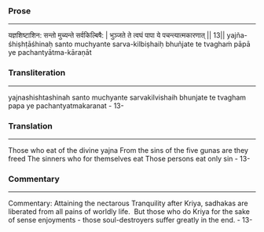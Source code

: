 ### Prose 
 --- 
यज्ञशिष्टाशिन: सन्तो मुच्यन्ते सर्वकिल्बिषै: |
भुञ्जते ते त्वघं पापा ये पचन्त्यात्मकारणात् || 13||
yajña-śhiṣhṭāśhinaḥ santo muchyante sarva-kilbiṣhaiḥ
bhuñjate te tvaghaṁ pāpā ye pachantyātma-kāraṇāt

### Transliteration 
 --- 
yajnashishtashinah santo muchyante sarvakilvishaih bhunjate te tvagham papa ye pachantyatmakaranat - 13-

### Translation 
 --- 
Those who eat of the divine yajna From the sins of the five gunas are they freed The sinners who for themselves eat  Those persons eat only sin - 13-

### Commentary 
 --- 
Commentary: Attaining the nectarous Tranquility after Kriya, sadhakas are liberated from all pains of worldly life.  But those who do Kriya for the sake of sense enjoyments - those soul-destroyers suffer greatly in the end. - 13-